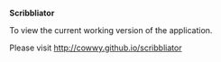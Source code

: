 **Scribbliator**

To view the current working version of the application.

Please visit http://cowwy.github.io/scribbliator
